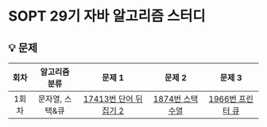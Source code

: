 # SOPT 29기 자바 알고리즘 스터디

## 💡 문제
|회차|알고리즘 분류|문제 1|문제 2|문제 3|
|:---:|:---:|:---:|:---:|:---:|
|1회차|문자열, 스택&큐|[17413번 단어 뒤집기 2](https://www.acmicpc.net/problem/17413)|[1874번 스택 수열](https://www.acmicpc.net/problem/1874)|[1966번 프린터 큐](https://www.acmicpc.net/problem/1966)|
